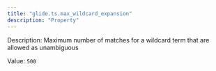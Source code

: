 ```yaml
---
title: "glide.ts.max_wildcard_expansion"
description: "Property"
---
```


Description: Maximum number of matches for a wildcard term that are allowed as unambiguous

Value: `500`